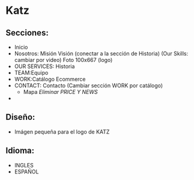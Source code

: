 # Katz

## Secciones:
  * Inicio
  * Nosotros: 
    Misión
    Visión
    (conectar a la sección de Historia)
    (Our Skills: cambiar por video)
    Foto 100x667 (logo)
  * OUR SERVICES: Historia
  * TEAM:Equipo
  * WORK:Catálogo Ecommerce
  * CONTACT: Contacto (Cambiar sección WORK por catálogo)
    * Mapa
  *Eliminar PRICE Y NEWS*
  *
## Diseño:
* Imágen pequeña para el logo de KATZ

## Idioma:
* INGLES
* ESPAÑOL
